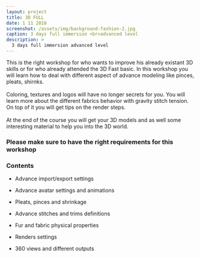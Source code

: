 ```yaml
---
layout: project
title: 3D FULL
date: 1 11 2018
screenshot: /assets/img/background-fashion-2.jpg
caption: 3 days full immersion <br>advanced level
description: >
  3 days full immersion advanced level
---
```


This is the right workshop for who wants to improve his already existant 3D skills or for who already attended the 3D Fast basic. In this workshop you will learn how to deal with different aspect of advance modeling like pinces, pleats, shirnks.
<br>
<br>
Coloring, textures and logos will have no longer secrets for you. You will learn more about the different fabrics behavior with gravity stitch tension. On top of it you will get tips on the render steps.
<br>
<br>
At the end of the course you will get your 3D models and as well some interesting material to help you into the 3D world.

<h3>Please make sure to have the right requirements for this workshop</h3>

<h3>Contents</h3>

* Advance import/export settings

* Advance avatar settings and animations

* Pleats, pinces and shrinkage

* Advance stitches and trims definitions

* Fur and fabric physical properties

* Renders settings

* 360 views and different outputs
